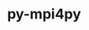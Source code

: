 ---
title: "py-mpi4py"
layout: cache
categories: [package, develop-2024-08-04]
meta: {"versions": ["3.1.6"], "compilers": ["apple-clang@=15.0.0", "cce@=15.0.1", "gcc@=11.1.0", "gcc@=11.4.0", "gcc@=9.4.0", "oneapi@=2024.2.0"], "oss": ["rhel8", "ubuntu20.04", "ubuntu22.04", "ventura"], "platforms": ["darwin", "linux"], "targets": ["aarch64", "neoverse_v1", "neoverse_v2", "ppc64le", "x86_64_v3", "zen4"], "stacks": ["data-vis-sdk", "e4s-cray-rhel", "e4s-neoverse-v2", "e4s-neoverse_v1", "e4s-oneapi", "e4s-power", "e4s-rocm-external", "ml-darwin-aarch64-mps", "ml-linux-x86_64-cpu", "ml-linux-x86_64-cuda", "root"], "num_specs": 18, "num_specs_by_stack": {"root": 18, "ml-darwin-aarch64-mps": 1, "e4s-cray-rhel": 1, "e4s-power": 1, "data-vis-sdk": 2, "e4s-neoverse_v1": 2, "e4s-neoverse-v2": 1, "e4s-rocm-external": 1, "ml-linux-x86_64-cuda": 2, "ml-linux-x86_64-cpu": 2, "e4s-oneapi": 1}}
spec_details: [{"hash": "oo7ywzgcec4xrt2brcudg4xqz7vzdftf", "compiler": "apple-clang@=15.0.0", "versions": ["3.1.6"], "os": "ventura", "platform": "darwin", "target": "aarch64", "variants": ["build_system=python_pip"], "stacks": ["root", "ml-darwin-aarch64-mps"], "size": "-", "tarball": "https://binaries.spack.io/develop-2024-08-04/build_cache/darwin-ventura-aarch64/apple-clang-15.0.0/py-mpi4py-3.1.6/darwin-ventura-aarch64-apple-clang-15.0.0-py-mpi4py-3.1.6-oo7ywzgcec4xrt2brcudg4xqz7vzdftf.spack"}, {"hash": "7blgysbvt6slopwe5hc5hr5ez2zg4zh5", "compiler": "cce@=15.0.1", "versions": ["3.1.6"], "os": "rhel8", "platform": "linux", "target": "zen4", "variants": ["build_system=python_pip"], "stacks": ["root", "e4s-cray-rhel"], "size": "-", "tarball": "https://binaries.spack.io/develop-2024-08-04/build_cache/linux-rhel8-zen4/cce-15.0.1/py-mpi4py-3.1.6/linux-rhel8-zen4-cce-15.0.1-py-mpi4py-3.1.6-7blgysbvt6slopwe5hc5hr5ez2zg4zh5.spack"}, {"hash": "4ajhrzof2iozpakxycxgjzwflibxeuur", "compiler": "gcc@=9.4.0", "versions": ["3.1.6"], "os": "ubuntu20.04", "platform": "linux", "target": "ppc64le", "variants": ["build_system=python_pip"], "stacks": ["root", "e4s-power"], "size": "-", "tarball": "https://binaries.spack.io/develop-2024-08-04/build_cache/linux-ubuntu20.04-ppc64le/gcc-9.4.0/py-mpi4py-3.1.6/linux-ubuntu20.04-ppc64le-gcc-9.4.0-py-mpi4py-3.1.6-4ajhrzof2iozpakxycxgjzwflibxeuur.spack"}, {"hash": "hjcs472jptpdaezftda43jf7s7iilocs", "compiler": "gcc@=11.1.0", "versions": ["3.1.6"], "os": "ubuntu20.04", "platform": "linux", "target": "x86_64_v3", "variants": ["build_system=python_pip"], "stacks": ["data-vis-sdk", "root"], "size": "-", "tarball": "https://binaries.spack.io/develop-2024-08-04/build_cache/linux-ubuntu20.04-x86_64_v3/gcc-11.1.0/py-mpi4py-3.1.6/linux-ubuntu20.04-x86_64_v3-gcc-11.1.0-py-mpi4py-3.1.6-hjcs472jptpdaezftda43jf7s7iilocs.spack"}, {"hash": "tfwjjedrpbjtgipx7igg56iabhcsq2yp", "compiler": "gcc@=11.1.0", "versions": ["3.1.6"], "os": "ubuntu20.04", "platform": "linux", "target": "x86_64_v3", "variants": ["build_system=python_pip"], "stacks": ["data-vis-sdk", "root"], "size": "-", "tarball": "https://binaries.spack.io/develop-2024-08-04/build_cache/linux-ubuntu20.04-x86_64_v3/gcc-11.1.0/py-mpi4py-3.1.6/linux-ubuntu20.04-x86_64_v3-gcc-11.1.0-py-mpi4py-3.1.6-tfwjjedrpbjtgipx7igg56iabhcsq2yp.spack"}, {"hash": "j2kganie5quxywnvdqmozq2k275m3kpn", "compiler": "gcc@=11.4.0", "versions": ["3.1.6"], "os": "ubuntu22.04", "platform": "linux", "target": "neoverse_v1", "variants": ["build_system=python_pip"], "stacks": ["e4s-neoverse_v1", "root"], "size": "-", "tarball": "https://binaries.spack.io/develop-2024-08-04/build_cache/linux-ubuntu22.04-neoverse_v1/gcc-11.4.0/py-mpi4py-3.1.6/linux-ubuntu22.04-neoverse_v1-gcc-11.4.0-py-mpi4py-3.1.6-j2kganie5quxywnvdqmozq2k275m3kpn.spack"}, {"hash": "n47zjuxnkjnvoze5qezduyjqn4dguism", "compiler": "gcc@=11.4.0", "versions": ["3.1.6"], "os": "ubuntu22.04", "platform": "linux", "target": "neoverse_v1", "variants": ["build_system=python_pip"], "stacks": ["e4s-neoverse_v1", "root"], "size": "-", "tarball": "https://binaries.spack.io/develop-2024-08-04/build_cache/linux-ubuntu22.04-neoverse_v1/gcc-11.4.0/py-mpi4py-3.1.6/linux-ubuntu22.04-neoverse_v1-gcc-11.4.0-py-mpi4py-3.1.6-n47zjuxnkjnvoze5qezduyjqn4dguism.spack"}, {"hash": "tbbluuzjf6l7q2tgc6v6uzstpd7zjgj2", "compiler": "gcc@=11.4.0", "versions": ["3.1.6"], "os": "ubuntu22.04", "platform": "linux", "target": "neoverse_v2", "variants": ["build_system=python_pip"], "stacks": ["e4s-neoverse-v2", "root"], "size": "-", "tarball": "https://binaries.spack.io/develop-2024-08-04/build_cache/linux-ubuntu22.04-neoverse_v2/gcc-11.4.0/py-mpi4py-3.1.6/linux-ubuntu22.04-neoverse_v2-gcc-11.4.0-py-mpi4py-3.1.6-tbbluuzjf6l7q2tgc6v6uzstpd7zjgj2.spack"}, {"hash": "wuryndq6sqobzsomau5p7qnnzq3vqnyl", "compiler": "gcc@=11.4.0", "versions": ["3.1.6"], "os": "ubuntu22.04", "platform": "linux", "target": "x86_64_v3", "variants": ["build_system=python_pip"], "stacks": ["root"], "size": "-", "tarball": "https://binaries.spack.io/develop-2024-08-04/build_cache/linux-ubuntu22.04-x86_64_v3/gcc-11.4.0/py-mpi4py-3.1.6/linux-ubuntu22.04-x86_64_v3-gcc-11.4.0-py-mpi4py-3.1.6-wuryndq6sqobzsomau5p7qnnzq3vqnyl.spack"}, {"hash": "pmazymeeinpqrphqslcyvvykrmzra7i2", "compiler": "gcc@=11.4.0", "versions": ["3.1.6"], "os": "ubuntu22.04", "platform": "linux", "target": "x86_64_v3", "variants": ["build_system=python_pip"], "stacks": ["root"], "size": "-", "tarball": "https://binaries.spack.io/develop-2024-08-04/build_cache/linux-ubuntu22.04-x86_64_v3/gcc-11.4.0/py-mpi4py-3.1.6/linux-ubuntu22.04-x86_64_v3-gcc-11.4.0-py-mpi4py-3.1.6-pmazymeeinpqrphqslcyvvykrmzra7i2.spack"}, {"hash": "jaihtqiljz2w5dt4mhox4xxsikuscptx", "compiler": "gcc@=11.4.0", "versions": ["3.1.6"], "os": "ubuntu22.04", "platform": "linux", "target": "x86_64_v3", "variants": ["build_system=python_pip"], "stacks": ["root"], "size": "-", "tarball": "https://binaries.spack.io/develop-2024-08-04/build_cache/linux-ubuntu22.04-x86_64_v3/gcc-11.4.0/py-mpi4py-3.1.6/linux-ubuntu22.04-x86_64_v3-gcc-11.4.0-py-mpi4py-3.1.6-jaihtqiljz2w5dt4mhox4xxsikuscptx.spack"}, {"hash": "rdwo76xrf42vk5zetvi2y5wuolywxcam", "compiler": "gcc@=11.4.0", "versions": ["3.1.6"], "os": "ubuntu22.04", "platform": "linux", "target": "x86_64_v3", "variants": ["build_system=python_pip"], "stacks": ["root", "e4s-rocm-external"], "size": "-", "tarball": "https://binaries.spack.io/develop-2024-08-04/build_cache/linux-ubuntu22.04-x86_64_v3/gcc-11.4.0/py-mpi4py-3.1.6/linux-ubuntu22.04-x86_64_v3-gcc-11.4.0-py-mpi4py-3.1.6-rdwo76xrf42vk5zetvi2y5wuolywxcam.spack"}, {"hash": "qcsogh2xlnbzev6ldzdweoykwd7j35tg", "compiler": "gcc@=11.4.0", "versions": ["3.1.6"], "os": "ubuntu22.04", "platform": "linux", "target": "x86_64_v3", "variants": ["build_system=python_pip"], "stacks": ["ml-linux-x86_64-cuda", "root"], "size": "-", "tarball": "https://binaries.spack.io/develop-2024-08-04/build_cache/linux-ubuntu22.04-x86_64_v3/gcc-11.4.0/py-mpi4py-3.1.6/linux-ubuntu22.04-x86_64_v3-gcc-11.4.0-py-mpi4py-3.1.6-qcsogh2xlnbzev6ldzdweoykwd7j35tg.spack"}, {"hash": "hcsxciqizadqannkb4534xd4a3e3lnyb", "compiler": "gcc@=11.4.0", "versions": ["3.1.6"], "os": "ubuntu22.04", "platform": "linux", "target": "x86_64_v3", "variants": ["build_system=python_pip"], "stacks": ["ml-linux-x86_64-cuda", "root"], "size": "-", "tarball": "https://binaries.spack.io/develop-2024-08-04/build_cache/linux-ubuntu22.04-x86_64_v3/gcc-11.4.0/py-mpi4py-3.1.6/linux-ubuntu22.04-x86_64_v3-gcc-11.4.0-py-mpi4py-3.1.6-hcsxciqizadqannkb4534xd4a3e3lnyb.spack"}, {"hash": "cya7zczaapn3x5yjlp6nt7uylt3fv2zr", "compiler": "gcc@=11.4.0", "versions": ["3.1.6"], "os": "ubuntu22.04", "platform": "linux", "target": "x86_64_v3", "variants": ["build_system=python_pip"], "stacks": ["ml-linux-x86_64-cpu", "root"], "size": "-", "tarball": "https://binaries.spack.io/develop-2024-08-04/build_cache/linux-ubuntu22.04-x86_64_v3/gcc-11.4.0/py-mpi4py-3.1.6/linux-ubuntu22.04-x86_64_v3-gcc-11.4.0-py-mpi4py-3.1.6-cya7zczaapn3x5yjlp6nt7uylt3fv2zr.spack"}, {"hash": "imwuhk4wrv3nimgc5c2u6tdi76353nbq", "compiler": "gcc@=11.4.0", "versions": ["3.1.6"], "os": "ubuntu22.04", "platform": "linux", "target": "x86_64_v3", "variants": ["build_system=python_pip"], "stacks": ["root"], "size": "-", "tarball": "https://binaries.spack.io/develop-2024-08-04/build_cache/linux-ubuntu22.04-x86_64_v3/gcc-11.4.0/py-mpi4py-3.1.6/linux-ubuntu22.04-x86_64_v3-gcc-11.4.0-py-mpi4py-3.1.6-imwuhk4wrv3nimgc5c2u6tdi76353nbq.spack"}, {"hash": "o2rxflskcygysq5fdvc623u2skj2vlkp", "compiler": "gcc@=11.4.0", "versions": ["3.1.6"], "os": "ubuntu22.04", "platform": "linux", "target": "x86_64_v3", "variants": ["build_system=python_pip"], "stacks": ["ml-linux-x86_64-cpu", "root"], "size": "-", "tarball": "https://binaries.spack.io/develop-2024-08-04/build_cache/linux-ubuntu22.04-x86_64_v3/gcc-11.4.0/py-mpi4py-3.1.6/linux-ubuntu22.04-x86_64_v3-gcc-11.4.0-py-mpi4py-3.1.6-o2rxflskcygysq5fdvc623u2skj2vlkp.spack"}, {"hash": "zpoz6sf4nvwg6h3tc2o56el5lrpupvbp", "compiler": "oneapi@=2024.2.0", "versions": ["3.1.6"], "os": "ubuntu22.04", "platform": "linux", "target": "x86_64_v3", "variants": ["build_system=python_pip"], "stacks": ["root", "e4s-oneapi"], "size": "-", "tarball": "https://binaries.spack.io/develop-2024-08-04/build_cache/linux-ubuntu22.04-x86_64_v3/oneapi-2024.2.0/py-mpi4py-3.1.6/linux-ubuntu22.04-x86_64_v3-oneapi-2024.2.0-py-mpi4py-3.1.6-zpoz6sf4nvwg6h3tc2o56el5lrpupvbp.spack"}]
---